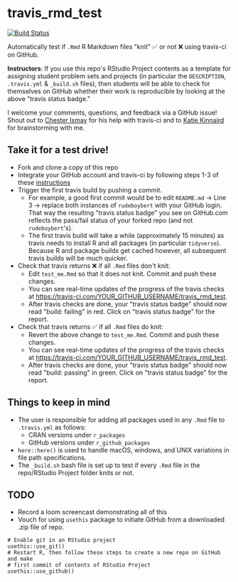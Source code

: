 # travis_rmd_test

[![Build Status](https://travis-ci.com/hbeale/travis_rmd_test.svg?branch=master)](https://travis-ci.com/hbeale/travis_rmd_test)

Automatically test if `.Rmd` R Markdown files "knit" ✅ or not  ❌ using travis-ci on GitHub. 

**Instructors**: If you use this repo's RStudio Project contents as a template for assigning student problem sets and projects (in particular the `DESCRIPTION`, `.travis.yml` & `_build.sh` files), then students will be able to check for themselves on GitHub whether their work is reproducible by looking at the above "travis status badge."

I welcome your comments, questions, and feedback via a GitHub issue! Shout out to [Chester Ismay](https://github.com/ismayc) for his help with travis-ci and to [Katie Kinnaird](https://github.com/kmkinnaird) for brainstorming with me.

## Take it for a test drive!

* Fork and clone a copy of this repo 
* Integrate your GitHub account and travis-ci by following steps 1-3 of these [instructions](https://docs.travis-ci.com/user/tutorial/#to-get-started-with-travis-ci)
* Trigger the first travis build by pushing a commit.
    + For example, a good first commit would be to edit `README.md` -> Line 3 -> replace both instances of `rudeboybert` with your GitHub login. That way the resulting "travis status badge" you see on GitHub.com reflects the pass/fail status of your forked repo (and not `rudeboybert`'s).
    + The first travis build will take a while (approximately 15 minutes) as travis needs to install R and all packages (in particular `tidyverse`). Because R and package builds get cached however, all subsequent travis builds will be much quicker.
* Check that travis returns ❌ if all `.Rmd` files don't knit:
    + Edit `test_me.Rmd` so that it does not knit. Commit and push these changes.
    + You can see real-time updates of the progress of the travis checks at <https://travis-ci.com/YOUR_GITHUB_USERNAME/travis_rmd_test>.
    + After travis checks are done, your "travis status badge" should now read "build: failing" in red. Click on "travis status badge" for the report.
* Check that travis returns ✅ if all `.Rmd` files do knit:
    + Revert the above change to `test_me.Rmd`. Commit and push these changes.
    + You can see real-time updates of the progress of the travis checks at <https://travis-ci.com/YOUR_GITHUB_USERNAME/travis_rmd_test>.
    + After travis checks are done, your "travis status badge" should now read "build: passing" in green. Click on "travis status badge" for the report.


## Things to keep in mind

* The user is responsible for adding all packages used in any `.Rmd` file to `.travis.yml` as follows:
    + CRAN versions under `r_packages`
    + GitHub versions under `r_github_packages`
* `here::here()` is used to handle macOS, windows, and UNIX variations in file path specifications. 
* The `_build.sh` bash file is set up to test if every `.Rmd` file in the repo/RStudio Project folder knits or not.


## TODO

* Record a loom screencast demonstrating all of this
* Vouch for using `usethis` package to initiate GitHub from a downloaded .zip file of repo.

```
# Enable git in an RStudio project
usethis::use_git()
# Restart R, then follow these steps to create a new repo on GitHub and make 
# first commit of contents of RStudio Project
usethis::use_github()
```
